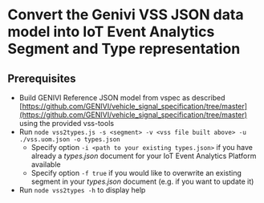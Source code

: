 <!---
  Copyright (c) 2021 Bosch.IO GmbH

  This Source Code Form is subject to the terms of the Mozilla Public
  License, v. 2.0. If a copy of the MPL was not distributed with this
  file, You can obtain one at https://mozilla.org/MPL/2.0/.

  SPDX-License-Identifier: MPL-2.0
-->

# Convert the Genivi VSS JSON data model into IoT Event Analytics Segment and Type representation

## Prerequisites

- Build GENIVI Reference JSON model from vspec as described [https://github.com/GENIVI/vehicle_signal_specification/tree/master](https://github.com/GENIVI/vehicle_signal_specification/tree/master) using the provided vss-tools
- Run `node vss2types.js -s <segment> -v <vss file built above> -u ./vss.uom.json -o types.json`
  - Specify option `-i <path to your existing types.json>` if you have already a _types.json_ document for your IoT Event Analytics Platform available
  - Specify option `-f true` if you would like to overwrite an existing segment in your _types.json_ document (e.g. if you want to update it)
- Run `node vss2types -h` to display help
